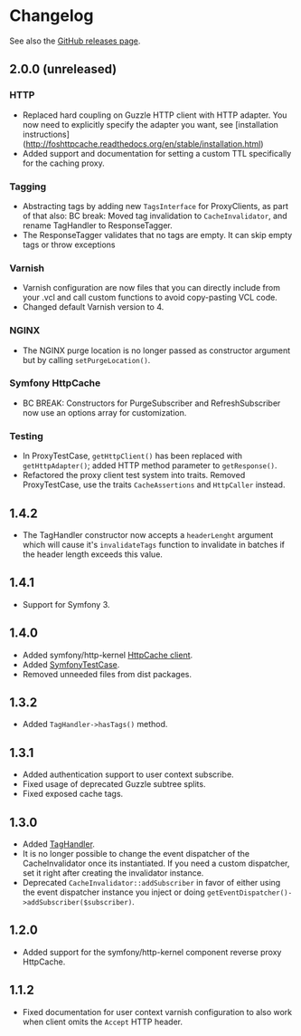 Changelog
=========

See also the [GitHub releases page](https://github.com/FriendsOfSymfony/FOSHttpCache/releases).

2.0.0 (unreleased)
------------------

### HTTP

* Replaced hard coupling on Guzzle HTTP client with HTTP adapter. You now need
  to explicitly specify the adapter you want, see [installation instructions]
  (http://foshttpcache.readthedocs.org/en/stable/installation.html)
* Added support and documentation for setting a custom TTL specifically for the
  caching proxy.

### Tagging

* Abstracting tags by adding new `TagsInterface` for ProxyClients, as part of
  that also:
  BC break: Moved tag invalidation to `CacheInvalidator`, and rename TagHandler
  to ResponseTagger.
* The ResponseTagger validates that no tags are empty. It can skip empty tags
  or throw exceptions

### Varnish

* Varnish configuration are now files that you can directly include from your
  .vcl and call custom functions to avoid copy-pasting VCL code.
* Changed default Varnish version to 4.

### NGINX

* The NGINX purge location is no longer passed as constructor argument but by
  calling `setPurgeLocation()`.

### Symfony HttpCache

* BC BREAK: Constructors for PurgeSubscriber and RefreshSubscriber now use an
  options array for customization.

### Testing

* In ProxyTestCase, `getHttpClient()` has been replaced with `getHttpAdapter()`;
  added HTTP method parameter to `getResponse()`.
* Refactored the proxy client test system into traits. Removed ProxyTestCase,
  use the traits `CacheAssertions` and `HttpCaller` instead.

1.4.2
-----

* The TagHandler constructor now accepts a ``headerLenght`` argument which will
  cause it's ``invalidateTags`` function to invalidate in batches if the header
  length exceeds this value.

1.4.1
-----

* Support for Symfony 3.

1.4.0
-----

* Added symfony/http-kernel [HttpCache client](http://foshttpcache.readthedocs.org/en/stable/proxy-clients.html#symfony-client).
* Added [SymfonyTestCase](http://foshttpcache.readthedocs.org/en/stable/testing-your-application.html#symfonytestcase).
* Removed unneeded files from dist packages.

1.3.2
-----

* Added `TagHandler->hasTags()` method.

1.3.1
-----

* Added authentication support to user context subscribe.
* Fixed usage of deprecated Guzzle subtree splits.
* Fixed exposed cache tags.

1.3.0
-----

* Added [TagHandler](http://foshttpcache.readthedocs.org/en/stable/invalidation-handlers.html#tag-handler).
* It is no longer possible to change the event dispatcher of the
  CacheInvalidator once its instantiated. If you need a custom dispatcher, set
  it right after creating the invalidator instance.
* Deprecated `CacheInvalidator::addSubscriber` in favor of either using the event
  dispatcher instance you inject or doing `getEventDispatcher()->addSubscriber($subscriber)`.

1.2.0
-----

* Added support for the symfony/http-kernel component reverse proxy HttpCache.

1.1.2
-----

* Fixed documentation for user context varnish configuration to also work when
  client omits the `Accept` HTTP header.
